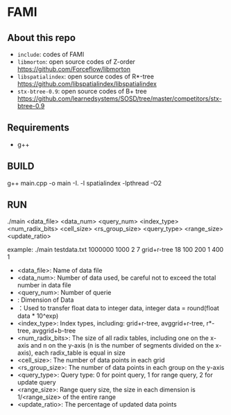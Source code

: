 # FAMI
## About this repo
- `include`: codes of FAMI
- `libmorton`: open source codes of Z-order  https://github.com/Forceflow/libmorton
- `libspatialindex`: open source codes of R*-tree  https://github.com/libspatialindex/libspatialindex
- `stx-btree-0.9`: open source codes of B+ tree  https://github.com/learnedsystems/SOSD/tree/master/competitors/stx-btree-0.9

## Requirements
- g++

## BUILD
g++ main.cpp -o main  -I. -l spatialindex -lpthread -O2
## RUN
./main <data_file> <data_num> <query_num> <dimension> <exp> <index_type> <num_radix_bits> <cell_size> <rs_group_size> <query_type> <range_size> <update_ratio>

example: ./main testdata.txt 1000000 1000 2 7 grid+r-tree 18 100 200 1 400 1
+ <data_file>: Name of data file
+ <data_num>: Number of data used, be careful not to exceed the total number in data file
+ <query_num>: Number of querie
+ <dimension>: Dimension of Data
+ <exp>：Used to transfer float data to integer data, integer data = round(float data * 10^exp)
+ <index_type>: Index types, including: grid+r-tree, avggrid+r-tree, r*-tree, avggrid+b-tree
+ <num_radix_bits>: The size of all radix tables, including one on the x-axis and n on the y-axis (n is the number of segments divided on the x-axis), each radix_table is equal in size 
+ <cell_size>: The number of data points in each grid 
+ <rs_group_size>: The number of data points in each group on the y-axis 
+ <query_type>: Query type: 0 for point query, 1 for range query, 2 for update query 
+ <range_size>: Range query size, the size in each dimension is 1/<range_size> of the entire range 
+ <update_ratio>: The percentage of updated data points 